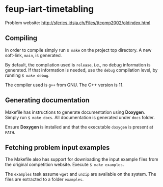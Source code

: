 # feup-iart-timetabling

Problem website: http://sferics.idsia.ch/Files/ttcomp2002/oldindex.html

## Compiling

In order to compile simply run `$ make` on the project top directory. A new soft-link, `main`, is generated.

By default, the compilation used is `release`, i.e., no debug information is generated. If that information is needed, use the `debug` compilation level, by running `$ make debug`.

The compiler used is `g++` from GNU. The C++ version is 11.

## Generating documentation

Makefile has instructions to generate documentation using **Doxygen**. Simply run `$ make docs`. All documentation is generated under `docs` folder.

Ensure **Doxygen** is installed and that the executable `doxygen` is present at `PATH`.

## Fetching problem input examples

The Makefile also has support for downloading the input example files from the original competition website. Execute `$ make examples`.

The `examples` task assume `wget` and `unzip` are available on the system. The files are extracted to a folder `examples`.
